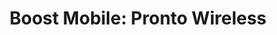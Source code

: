 ---
title: "Boost Mobile: Pronto Wireless"
url: /houston/boost-mobile-pronto-wireless/
shop: mobile phone
---